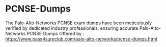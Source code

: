 # PCNSE-Dumps
The Palo-Alto-Networks PCNSE exam dumps have been meticulously verified by dedicated industry professionals, ensuring accurate Palo-Alto-Networks PCNSE Dumps Offered by : https://www.pass4sureclub.com/palo-alto-networks/pcnse-dumps.html
